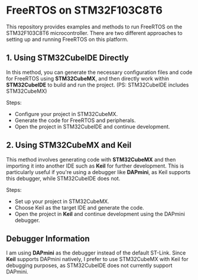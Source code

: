 # FreeRTOS on STM32F103C8T6

This repository provides examples and methods to run FreeRTOS on the STM32F103C8T6 microcontroller. There are two different approaches to setting up and running FreeRTOS on this platform.

## 1. Using STM32CubeIDE Directly
In this method, you can generate the necessary configuration files and code for FreeRTOS using **STM32CubeMX**, and then directly work within **STM32CubeIDE** to build and run the project. (PS: STM32CubeIDE includes STM32CubeMX)

Steps:
- Configure your project in STM32CubeMX.
- Generate the code for FreeRTOS and peripherals.
- Open the project in STM32CubeIDE and continue development.

## 2. Using STM32CubeMX and Keil
This method involves generating code with **STM32CubeMX** and then importing it into another IDE such as **Keil** for further development. This is particularly useful if you're using a debugger like **DAPmini**, as Keil supports this debugger, while STM32CubeIDE does not.

Steps:
- Set up your project in STM32CubeMX.
- Choose Keil as the target IDE and generate the code.
- Open the project in **Keil** and continue development using the DAPmini debugger.

## Debugger Information
I am using **DAPmini** as the debugger instead of the default ST-Link. Since **Keil** supports DAPmini natively, I prefer to use STM32CubeMX with Keil for debugging purposes, as STM32CubeIDE does not currently support DAPmini.


